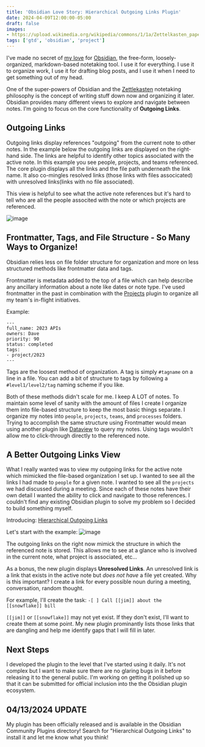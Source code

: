 ```yaml
---
title: 'Obsidian Love Story: Hierarchical Outgoing Links Plugin'
date: 2024-04-09T12:00:00-05:00
draft: false
images: 
- https://upload.wikimedia.org/wikipedia/commons/1/1a/Zettelkasten_paper_schematic.png
tags: ['gtd', 'obsidian', 'project']
---
```


I've made no secret of [my love](https://jason.motylinski.com/posts/20240130-zettelkasten/) for [Obsidian](https://obsidian.md/), the free-form, loosely-organized, markdown-based notetaking tool. I use it for everything. I use it to organize work, I use it for drafting blog posts, and I use it when I need to get something out of my head. 

One of the super-powers of Obsidian and the [Zettlekasten](https://en.wikipedia.org/wiki/Zettelkasten) notetaking philosophy is the concept of writing stuff down now and organizing it later. Obsidian provides many different views to explore and navigate between notes. I'm going to focus on the core functionality of __Outgoing Links__.

## Outgoing Links
Outgoing links display references "outgoing" from the current note to other notes. In the example below the outgoing links are displayed on the right-hand side. The links are helpful to identify other topics associated with the active note. In this example you see people, projects, and teams referenced. The core plugin displays all the links and the file path underneath the link name. It also co-mingles resolved links (those links with files associcated) with unresolved links(links with no file associated). 

This view is helpful to see what the active note references but it's hard to tell who are all the people associted with the note or which projects are referenced.

![image](/projects/obsidian/core.png)

## Frontmatter, Tags, and File Structure - So Many Ways to Organize!
Obsidian relies less on file folder structure for organization and more on less structured methods like frontmatter data and tags. 

Frontmatter is metadata added to the top of a file which can help describe any ancillary information about a note like dates or note type. I've used frontmatter in the past in combination with the [Projects](https://github.com/marcusolsson/obsidian-projects) plugin to organize all my team's in-flight initiatives.

Example:
```
---
full_name: 2023 APIs
owners: Dave
priority: 90
status: completed
tags:
- project/2023 
---
```

Tags are the loosest method of organization. A tag is simply `#tagname` on a line in a file. You can add a bit of structure to tags by following a `#level1/level2/tag` naming scheme if you like.

Both of these methods didn't scale for me. I keep A LOT of notes. To maintain some level of sanity with the amount of files I create I organize them into file-based structure to keep the most basic things separate. I organize my notes into `people`, `projects`, `teams`, and `processes` folders. Trying to accomplish the same structure using Frontmatter would mean using another plugin like [Dataview](https://blacksmithgu.github.io/obsidian-dataview/) to query my notes. Using tags wouldn't allow me to click-through directly to the referenced note.

## A Better Outgoing Links View
What I really wanted was to view my outgoing links for the active note which mimicked the file-based organization I set up. I wanted to see all the links I had made to `people` for a given note. I wanted to see all the `projects` we had discussed during a meeting. Since each of these notes have their own detail I wanted the ability to click and navigate to those references. I couldn't find any existing Obsidian plugin to solve my problem so I decided to build something myself.

Introducing: [Hierarchical Outgoing Links](https://github.com/jasonmotylinski/hierarchical-outgoing-links)

Let's start with the example:
![image](/projects/obsidian/plugin.png)

The outgoing links on the right now mimick the structure in which the referenced note is stored. This allows me to see at a glance who is involved in the current note, what project is associated, etc... 

As a bonus, the new plugin displays __Unresolved Links__. An unresolved link is a link that exists in the active note but _does not have_ a file yet created. Why is this important? I create a link for every possible noun during a meeting, conversation, random thought. 

For example, I'll create the task: 
`-[ ] Call [[jim]] about the [[snowflake]] bill` 

 `[[jim]]` or `[[snowflake]]` may not yet exist. If they don't exist, I'll want to create them at some point. My new plugin prominantly lists those links that are dangling and help me identify gaps that I will fill in later.

## Next Steps
I developed the plugin to the level that I've started using it daily. It's not complex but I want to make sure there are no glaring bugs in it before releasing it to the general public. I'm working on getting it polished up so that it can be submitted for official inclusion into the the Obsidian plugin ecosystem. 

## 04/13/2024 UPDATE
My plugin has been officially released and is available in the Obsidian Community Plugins directory! Search for "Hierarchical Outgoing Links" to install it and let me know what you think!